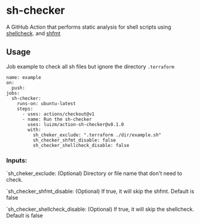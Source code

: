 # sh-checker

A GitHub Action that performs static analysis for shell scripts using [shellcheck](https://github.com/koalaman/shellcheck). and [shfmt](https://github.com/mvdan/sh)

## Usage

Job example to check all sh files but ignore the directory `.terraform`

```
name: example
on:
  push:
jobs:
  sh-checker:
    runs-on: ubuntu-latest
    steps:
      - uses: actions/checkout@v1
      - name: Run the sh-checker
        uses: luizm/action-sh-checker@v0.1.0
        with:
          sh_cheker_exclude: ".terraform ./dir/example.sh"
          sh_checker_shfmt_disable: false
          sh_checker_shellcheck_disable: false
```

### Inputs:

`sh_cheker_exclude: (Optional) Directory or file name that don't need to check.

`sh_checker_shfmt_disable: (Optional) If true, it will skip the shfmt. Default is false

`sh_checker_shellcheck_disable: (Optional) If true, it will skip the shellcheck. Default is false
